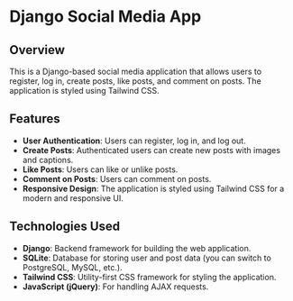 # Django Social Media App

## Overview

This is a Django-based social media application that allows users to register, log in, create posts, like posts, and comment on posts. The application is styled using Tailwind CSS.

## Features

- **User Authentication**: Users can register, log in, and log out.
- **Create Posts**: Authenticated users can create new posts with images and captions.
- **Like Posts**: Users can like or unlike posts.
- **Comment on Posts**: Users can comment on posts.
- **Responsive Design**: The application is styled using Tailwind CSS for a modern and responsive UI.

## Technologies Used

- **Django**: Backend framework for building the web application.
- **SQLite**: Database for storing user and post data (you can switch to PostgreSQL, MySQL, etc.).
- **Tailwind CSS**: Utility-first CSS framework for styling the application.
- **JavaScript (jQuery)**: For handling AJAX requests.
